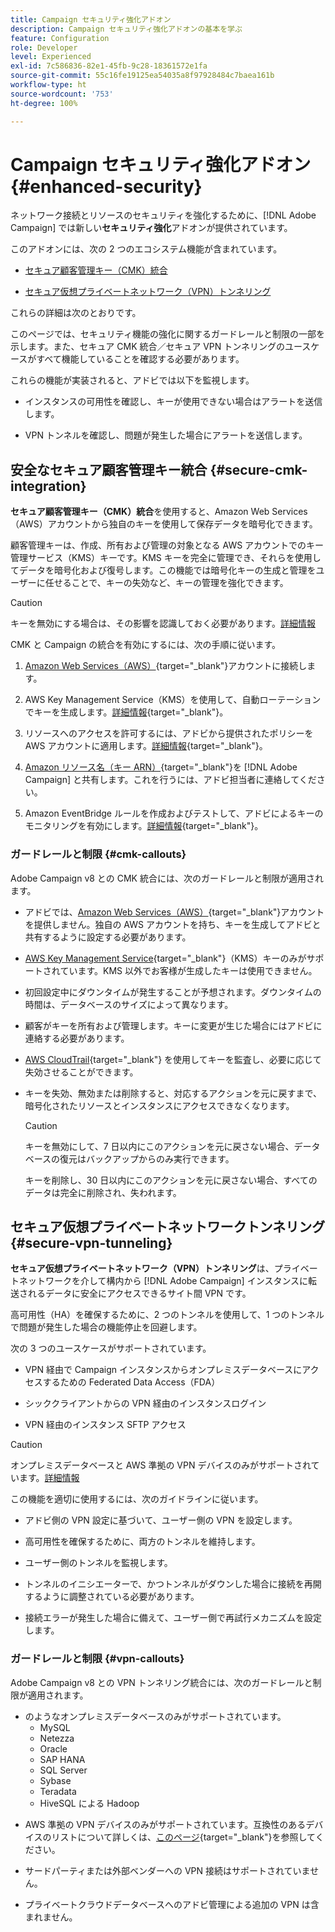 ```yaml
---
title: Campaign セキュリティ強化アドオン
description: Campaign セキュリティ強化アドオンの基本を学ぶ
feature: Configuration
role: Developer
level: Experienced
exl-id: 7c586836-82e1-45fb-9c28-18361572e1fa
source-git-commit: 55c16fe19125ea54035a8f97928484c7baea161b
workflow-type: ht
source-wordcount: '753'
ht-degree: 100%

---
```



# Campaign セキュリティ強化アドオン {#enhanced-security}

ネットワーク接続とリソースのセキュリティを強化するために、[!DNL Adobe Campaign] では新しい&#x200B;**セキュリティ強化**&#x200B;アドオンが提供されています。

このアドオンには、次の 2 つのエコシステム機能が含まれています。

* [セキュア顧客管理キー（CMK）統合](#secure-cmk-integration)

* [セキュア仮想プライベートネットワーク（VPN）トンネリング](#secure-vpn-tunneling)

これらの詳細は次のとおりです。

このページでは、セキュリティ機能の強化に関するガードレールと制限の一部を示します。また、セキュア CMK 統合／セキュア VPN トンネリングのユースケースがすべて機能していることを確認する必要があります。

これらの機能が実装されると、アドビでは以下を監視します。

* インスタンスの可用性を確認し、キーが使用できない場合はアラートを送信します。

* VPN トンネルを確認し、問題が発生した場合にアラートを送信します。

## 安全なセキュア顧客管理キー統合 {#secure-cmk-integration}

**セキュア顧客管理キー（CMK）統合**&#x200B;を使用すると、Amazon Web Services（AWS）アカウントから独自のキーを使用して保存データを暗号化できます。

顧客管理キーは、作成、所有および管理の対象となる AWS アカウントでのキー管理サービス（KMS）キーです。KMS キーを完全に管理でき、それらを使用してデータを暗号化および復号します。この機能では暗号化キーの生成と管理をユーザーに任せることで、キーの失効など、キーの管理を強化できます。

>[!CAUTION]
>
>キーを無効にする場合は、その影響を認識しておく必要があります。[詳細情報](#cmk-callouts)

CMK と Campaign の統合を有効にするには、次の手順に従います。

1. [Amazon Web Services（AWS）](https://aws.amazon.com/jp/){target="_blank"}アカウントに接続します。

1. AWS Key Management Service（KMS）を使用して、自動ローテーションでキーを生成します。[詳細情報](https://docs.aws.amazon.com/ja_jp/kms/latest/developerguide/create-keys.html){target="_blank"}。

1. リソースへのアクセスを許可するには、アドビから提供されたポリシーを AWS アカウントに適用します。[詳細情報](https://docs.aws.amazon.com/ja_jp/kms/latest/developerguide/key-policy-services.html){target="_blank"}。<!--link TBC-->

1. [Amazon リソース名（キー ARN）](https://docs.aws.amazon.com/ja_jp/kms/latest/developerguide/find-cmk-id-arn.html){target="_blank"}を [!DNL Adobe Campaign] と共有します。これを行うには、アドビ担当者に連絡してください。<!--or Adobe transition manager?-->

1. Amazon EventBridge ルールを作成およびテストして、アドビによるキーのモニタリングを有効にします。[詳細情報](https://docs.aws.amazon.com/ja_jp/eventbridge/latest/userguide/eb-rules.html){target="_blank"}。


### ガードレールと制限 {#cmk-callouts}

Adobe Campaign v8 との CMK 統合には、次のガードレールと制限が適用されます。

* アドビでは、[Amazon Web Services（AWS）](https://aws.amazon.com/jp/){target="_blank"}アカウントを提供しません。独自の AWS アカウントを持ち、キーを生成してアドビと共有するように設定する必要があります。

* [AWS Key Management Service](https://docs.aws.amazon.com/ja_jp/kms/latest/developerguide/overview.html){target="_blank"}（KMS）キーのみがサポートされています。KMS 以外でお客様が生成したキーは使用できません。

* 初回設定中にダウンタイムが発生することが予想されます。ダウンタイムの時間は、データベースのサイズによって異なります。

* 顧客がキーを所有および管理します。キーに変更が生じた場合にはアドビに連絡する必要があります。

* [AWS CloudTrail](https://docs.aws.amazon.com/ja_jp/awscloudtrail/latest/userguide/cloudtrail-user-guide.html){target="_blank"} を使用してキーを監査し、必要に応じて失効させることができます。

* キーを失効、無効または削除すると、対応するアクションを元に戻すまで、暗号化されたリソースとインスタンスにアクセスできなくなります。

  >[!CAUTION]
  >
  >キーを無効にして、7 日以内にこのアクションを元に戻さない場合、データベースの復元はバックアップからのみ実行できます。
  >
  >キーを削除し、30 日以内にこのアクションを元に戻さない場合、すべてのデータは完全に削除され、失われます。

## セキュア仮想プライベートネットワークトンネリング {#secure-vpn-tunneling}

**セキュア仮想プライベートネットワーク（VPN）トンネリング**&#x200B;は、プライベートネットワークを介して構内から [!DNL Adobe Campaign] インスタンスに転送されるデータに安全にアクセスできるサイト間 VPN です。

<!--As it connects two networks together, it is a site-to-site VPN.-->

高可用性（HA）を確保するために、2 つのトンネルを使用して、1 つのトンネルで問題が発生した場合の機能停止を回避します。

次の 3 つのユースケースがサポートされています。

* VPN 経由で Campaign インスタンスからオンプレミスデータベースにアクセスするための Federated Data Access（FDA）

* シッククライアントからの VPN 経由のインスタンスログイン

* VPN 経由のインスタンス SFTP アクセス

>[!CAUTION]
>
>オンプレミスデータベースと AWS 準拠の VPN デバイスのみがサポートされています。[詳細情報](#vpn-callouts)

この機能を適切に使用するには、次のガイドラインに従います。

* アドビ側の VPN 設定に基づいて、ユーザー側の VPN を設定します。

* 高可用性を確保するために、両方のトンネルを維持します。

* ユーザー側のトンネルを監視します。

* トンネルのイニシエーターで、かつトンネルがダウンした場合に接続を再開するように調整されている必要があります。

* 接続エラーが発生した場合に備えて、ユーザー側で再試行メカニズムを設定します。


### ガードレールと制限 {#vpn-callouts}

Adobe Campaign v8 との VPN トンネリング統合には、次のガードレールと制限が適用されます。

* <!--Richa to check the list with PM--> のようなオンプレミスデータベースのみがサポートされています。

   * MySQL
   * Netezza
   * Oracle
   * SAP HANA
   * SQL Server
   * Sybase
   * Teradata
   * HiveSQL による Hadoop

* AWS 準拠の VPN デバイスのみがサポートされています。互換性のあるデバイスのリストについて詳しくは、[このページ](https://docs.aws.amazon.com/ja_jp/vpn/latest/s2svpn/your-cgw.html#example-configuration-files){target="_blank"}<!--check which list should be communicated-->を参照してください。

* サードパーティまたは外部ベンダーへの VPN 接続はサポートされていません。

* プライベートクラウドデータベースへのアドビ管理による追加の VPN は含まれません。

